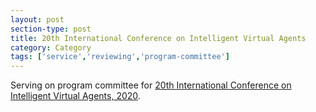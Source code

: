 ```yaml
---
layout: post
section-type: post
title: 20th International Conference on Intelligent Virtual Agents
category: Category
tags: ['service','reviewing','program-committee']
---
```

Serving on program committee for [20th International Conference on Intelligent Virtual Agents, 2020](http://iva2020.gla.ac.uk/).

